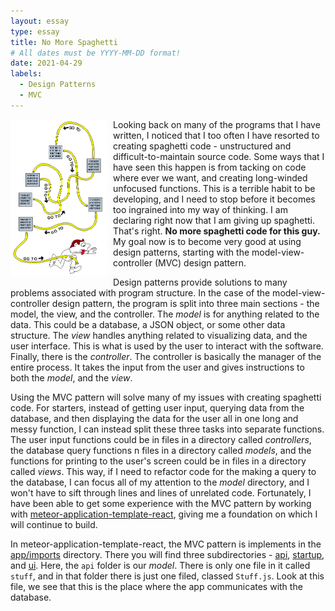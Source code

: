 ```yaml
---
layout: essay
type: essay
title: No More Spaghetti
# All dates must be YYYY-MM-DD format!
date: 2021-04-29
labels:
  - Design Patterns
  - MVC
---
```


<img style="float: left; padding-right: 10px; padding-bottom: 10px" src="../images/spaghettiCode.gif" height="250" alt="spaghetti code meme"> 

Looking back on many of the programs that I have written, I noticed that I too often I have resorted to creating 
spaghetti code - unstructured and difficult-to-maintain source code. Some ways that I have seen this happen is from 
tacking on code where ever we want, and creating long-winded unfocused functions. This is a terrible habit to be 
developing, and I need to stop before it becomes too ingrained into my way of thinking. I am declaring right now that I 
am giving up spaghetti. That's right. **No more spaghetti code for this guy.** My goal now is to become very good at 
using design patterns, starting with the model-view-controller (MVC) design pattern. 

Design patterns provide solutions to many problems associated with program structure. In the case of the
model-view-controller design pattern, the program is split into three main sections - the model, the view, and the 
controller. The *model* is for anything related to the data. This could be a database, a JSON object, or some other
data structure. The *view* handles anything related to visualizing data, and the user interface. This is what is used
by the user to interact with the software. Finally, there is the *controller*. The controller is basically the manager
of the entire process. It takes the input from the user and gives instructions to both the *model*, and the *view*.

Using the MVC pattern will solve many of my issues with creating spaghetti code. For starters, instead of getting user 
input, querying data from the database, and then displaying the data for the user all in one long and messy function, I 
can instead split these three tasks into separate functions. The user input functions could be in files in a directory 
called *controllers*, the database query functions n files in a directory called *models*, and the functions for 
printing to the user's screen could be in files in a directory called *views*. This way, if I need to refactor code for 
the making a query to the database, I can focus all of my attention to the *model* directory, and I won't have to sift 
through lines and lines of unrelated code. Fortunately, I have been able to get some experience with the MVC pattern by working with 
[meteor-application-template-react](https://ics-software-engineering.github.io/meteor-application-template-react/), 
giving me a foundation on which I will continue to build.

In meteor-application-template-react, the MVC pattern is implements in the 
[app/imports](https://github.com/ics-software-engineering/meteor-application-template-react/tree/master/app/imports)
directory. There you will find three subdirectories - 
[api](https://github.com/ics-software-engineering/meteor-application-template-react/tree/master/app/imports/api), 
[startup](https://github.com/ics-software-engineering/meteor-application-template-react/tree/master/app/imports/startup), 
and [ui](https://github.com/ics-software-engineering/meteor-application-template-react/tree/master/app/imports/ui). Here,
the `api` folder is our *model*. There is only one file in it called `stuff`, and in that folder there is just one filed,
classed `Stuff.js`. Look at this file, we see that this is the place where the app communicates with the database. 

